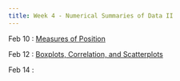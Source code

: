 ```yaml
---
title: Week 4 - Numerical Summaries of Data II
---
```


Feb 10
: [Measures of Position](https://rmshksu.github.io/stat225_spring2025/classes/d6-225-spr25.html)

Feb 12
: [Boxplots, Correlation, and Scatterplots](https://rmshksu.github.io/stat225_spring2025/classes/d7-225-spr25.html)

Feb 14
:

